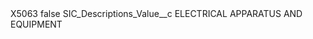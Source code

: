 <?xml version="1.0" encoding="UTF-8"?>
<CustomMetadata xmlns="http://soap.sforce.com/2006/04/metadata" xmlns:xsi="http://www.w3.org/2001/XMLSchema-instance" xmlns:xsd="http://www.w3.org/2001/XMLSchema">
    <label>X5063</label>
    <protected>false</protected>
    <values>
        <field>SIC_Descriptions_Value__c</field>
        <value xsi:type="xsd:string">ELECTRICAL APPARATUS AND EQUIPMENT</value>
    </values>
</CustomMetadata>
